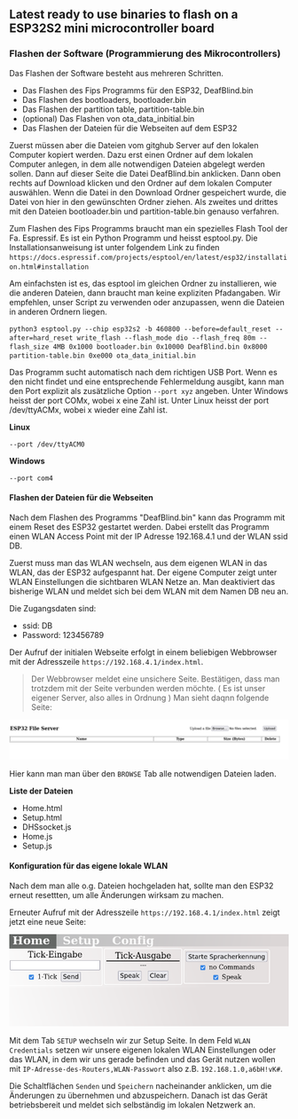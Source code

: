 ## Latest ready to use binaries to flash on a ESP32S2 mini microcontroller board

### Flashen der Software (Programmierung des Mikrocontrollers)
Das Flashen der Software besteht aus mehreren Schritten.
- Das Flashen des Fips Programms für den ESP32, DeafBlind.bin
- Das Flashen des bootloaders, bootloader.bin
- Das Flashen der partition table, partition-table.bin
- (optional) Das Flashen von ota_data_inbitial.bin 
- Das Flashen der Dateien für die Webseiten auf dem ESP32
 
Zuerst müssen aber die Dateien vom gitghub Server auf den lokalen Computer kopiert werden.
Dazu erst einen Ordner auf dem lokalen Computer anlegen, in dem alle notwendigen Dateien abgelegt werden sollen. 
Dann auf dieser Seite die Datei DeafBlind.bin anklicken. Dann oben rechts auf Download klicken und den Ordner auf dem lokalen Computer auswählen.
Wenn die Datei in den Download Ordner gespeichert wurde, die Datei von hier in den gewünschten Ordner ziehen.
Als zweites und drittes mit den Dateien bootloader.bin und partition-table.bin genauso verfahren. 

Zum Flashen des Fips Programms braucht man ein spezielles Flash Tool der Fa. Espressif. Es ist ein Python Programm und heisst esptool.py.
Die Installationsanweisung ist unter folgendem Link zu finden
`https://docs.espressif.com/projects/esptool/en/latest/esp32/installation.html#installation`

Am einfachsten ist es, das esptool im gleichen Ordner zu installieren, wie die anderen Dateien, dann braucht man keine expliziten Pfadangaben.
Wir empfehlen, unser Script zu verwenden oder anzupassen, wenn die Dateien in anderen Ordnern liegen.

```
python3 esptool.py --chip esp32s2 -b 460800 --before=default_reset --after=hard_reset write_flash --flash_mode dio --flash_freq 80m --flash_size 4MB 0x1000 bootloader.bin 0x10000 DeafBlind.bin 0x8000 partition-table.bin 0xe000 ota_data_initial.bin
```

Das Programm sucht automatisch nach dem richtigen USB Port. Wenn es den nicht findet und eine entsprechende Fehlermeldung ausgibt, kann man den Port explizit als zusätzliche Option `--port xyz` angeben. Unter Windows heisst der port COMx, wobei x eine Zahl ist. Unter Linux heisst der port /dev/ttyACMx, wobei x wieder eine Zahl ist. 

**Linux**
```
--port /dev/ttyACM0
```

**Windows** 
```
--port com4
```
#### Flashen der Dateien für die Webseiten
Nach dem Flashen des Programms "DeafBlind.bin" kann das Programm mit einem Reset des ESP32 gestartet werden. Dabei erstellt das Programm einen WLAN Access Point mit der IP Adresse 192.168.4.1 und der WLAN ssid DB.

Zuerst muss man das WLAN wechseln, aus dem eigenen WLAN in das WLAN, das der ESP32 aufgespannt hat. Der eigene Computer zeigt unter WLAN Einstellungen die sichtbaren WLAN Netze an. Man deaktiviert das bisherige WLAN und meldet sich bei dem WLAN mit dem Namen DB neu an.

Die Zugangsdaten sind:
- ssid: DB
- Password: 123456789  

Der Aufruf der initialen Webseite erfolgt in einem beliebigen Webbrowser mit der Adresszeile ```https://192.168.4.1/index.html```.

> Der Webbrowser meldet eine unsichere Seite. Bestätigen, dass man trotzdem mit der Seite verbunden werden möchte.
> ( Es ist unser eigener Server, also alles in Ordnung ) 
Man sieht daqnn folgende Seite: 

![image index](../assets/fips-indedx.png)

Hier kann man man über den `BROWSE` Tab alle notwendigen Dateien laden. 

**Liste der Dateien**
- Home.html
- Setup.html
- DHSsocket.js
- Home.js
- Setup.js

#### Konfiguration für das eigene lokale WLAN
Nach dem man alle o.g. Dateien hochgeladen hat, sollte man den ESP32 erneut resettten, um alle Änderungen wirksam zu machen.

Erneuter Aufruf mit der Adresszeile ```https://192.168.4.1/index.html``` zeigt jetzt eine neue Seite:

![image home](../assets/fips-home.png)

Mit dem Tab `SETUP` wechseln wir zur Setup Seite. In dem Feld `WLAN Credentials` setzen wir unsere eigenen lokalen WLAN Einstellungen oder das WLAN, in dem wir uns gerade befinden und das Gerät nutzen wollen mit `IP-Adresse-des-Routers,WLAN-Passwort` also z.B. `192.168.1.0,a6bH!vK#`.

Die Schaltflächen `Senden` und `Speichern` nacheinander anklicken, um die Änderungen zu übernehmen und abzuspeichern. Danach ist das Gerät betriebsbereit und meldet sich selbständig im lokalen Netzwerk an.

